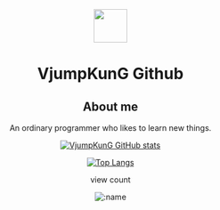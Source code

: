 <div align="center">
<img src="https://avatars.githubusercontent.com/u/12080533?v=4" width=60 height=60> 

# VjumpKunG Github

## About me

An ordinary programmer who likes to learn new things.

[![VjumpKunG GitHub stats](https://github-readme-stats.vercel.app/api?username=vjumpkung)](https://github.com/anuraghazra/github-readme-stats)

[![Top Langs](https://github-readme-stats.vercel.app/api/top-langs/?username=vjumpkung)](https://github.com/anuraghazra/github-readme-stats)

view count

![:name](http://vjump.my.to:3000/get/@vjumpkung)

</div>

